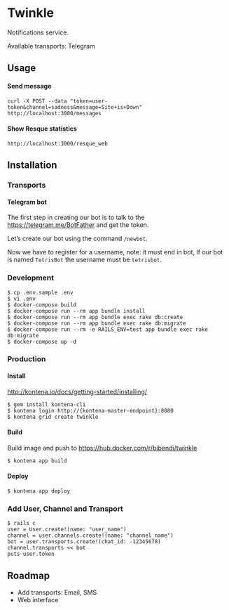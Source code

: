 # Twinkle

Notifications service.

Available transports: Telegram

## Usage

#### Send message

`curl -X POST --data "token=user-token&channel=sadness&message=Site+is+Down" http://localhost:3000/messages`

#### Show Resque statistics

`http://localhost:3000/resque_web`

## Installation

### Transports

#### Telegram bot

The first step in creating our bot is to talk to the https://telegram.me/BotFather and get the token.

Let’s create our bot using the command `/newbot`.

Now we have to register for a username, note: it must end in bot,
If our bot is named `TetrisBot` the username must be `tetrisbot`.

### Development

```
$ cp .env.sample .env
$ vi .env
$ docker-compose build
$ docker-compose run --rm app bundle install
$ docker-compose run --rm app bundle exec rake db:create
$ docker-compose run --rm app bundle exec rake db:migrate
$ docker-compose run --rm -e RAILS_ENV=test app bundle exec rake db:migrate
$ docker-compose up -d
```

### Production

#### Install

http://kontena.io/docs/getting-started/installing/

```
$ gem install kontena-cli
$ kontena login http://{kontena-master-endpoint}:8080
$ kontena grid create twinkle
```

#### Build

Build image and push to https://hub.docker.com/r/bibendi/twinkle

```
$ kontena app build
```

#### Deploy

```
$ kontena app deploy
```

### Add User, Channel and Transport

```
$ rails c
user = User.create!(name: "user_name")
channel = user.channels.create!(name: "channel_name")
bot = user.transports.create!(chat_id: -12345678)
channel.transports << bot
puts user.token
```

## Roadmap

* Add transports: Email, SMS
* Web interface
